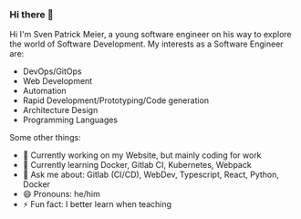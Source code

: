 ### Hi there 👋

Hi I'm Sven Patrick Meier, a young software engineer on his way to explore the world of Software Development.
My interests as a Software Engineer are:
 - DevOps/GitOps
 - Web Development
 - Automation
 - Rapid Development/Prototyping/Code generation
 - Architecture Design
 - Programming Languages
 
Some other things:
- 🔭 Currently working on my Website, but mainly coding for work
- 🌱 Currently learning Docker, Gitlab CI, Kubernetes, Webpack
- 💬 Ask me about: Gitlab (CI/CD), WebDev, Typescript, React, Python, Docker
- 😄 Pronouns: he/him
- ⚡ Fun fact: I better learn when teaching
